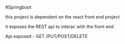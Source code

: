#Springboot 

 this project is dependent on the react front end project 

 it exposes the REST api to interac with the front end

 Api exposed - GET /PUT/POST/DELETE
